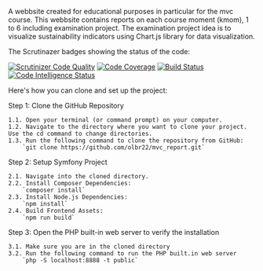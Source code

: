 A webbsite created for educational purposes in particular for the mvc course. This webbsite contains reports on each course moment (kmom), 1 to 6 including examination project. The examination project idea is to visualize sustainability indicators using Chart.js library for data visualization.

The Scrutinazer badges showing the status of the code:

[![Scrutinizer Code Quality](https://scrutinizer-ci.com/g/olbr22/mvc_report/badges/quality-score.png?b=main)](https://scrutinizer-ci.com/g/olbr22/mvc_report/?branch=main)
[![Code Coverage](https://scrutinizer-ci.com/g/olbr22/mvc_report/badges/coverage.png?b=main)](https://scrutinizer-ci.com/g/olbr22/mvc_report/?branch=main)
[![Build Status](https://scrutinizer-ci.com/g/olbr22/mvc_report/badges/build.png?b=main)](https://scrutinizer-ci.com/g/olbr22/mvc_report/build-status/main)
[![Code Intelligence Status](https://scrutinizer-ci.com/g/olbr22/mvc_report/badges/code-intelligence.svg?b=main)](https://scrutinizer-ci.com/code-intelligence)

Here's how you can clone and set up the project:

Step 1: Clone the GitHub Repository

    1.1. Open your terminal (or command prompt) on your computer.
    1.2. Navigate to the directory where you want to clone your project. Use the cd command to change directories.
    1.3. Run the following command to clone the repository from GitHub:
        `git clone https://github.com/olbr22/mvc_report.git`

Step 2: Setup Symfony Project

    2.1. Navigate into the cloned directory.
    2.2. Install Composer Dependencies:
        `composer install`
    2.3. Install Node.js Dependencies:
        `npm install`
    2.4. Build Frontend Assets:
        `npm run build`

Step 3: Open the PHP built-in web server to verify the installation

    3.1. Make sure you are in the cloned directory
    3.2. Run the following command to run the PHP built.in web server
        `php -S localhost:8888 -t public`